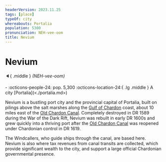 ```yaml
---
headerVersion: 2023.11.25
tags: [place]
typeOf: city
whereabouts: Portalia
population: 5300
pronunciation: NEH-vee-oom
title: Nevium
---
```

# Nevium
:speaker:{ .middle } *(NEH-vee-oom)*  
<div class="grid cards ext-narrow-margin ext-one-column" markdown>
-  
    :octicons-people-24: pop. 5,300  
    :octicons-location-24:{ .lg .middle } A city [Portalia](<./portalia.md>)  
</div>


Nevium is a bustling port city and the provincial capital of Portalia, built on pilings above the salt marshes along the [Gulf of Chardon](<../../gulf-of-chardon.md>) coast, about 10 miles east of the [Old Chardon Canal](<./old-chardon-canal.md>). Completely destroyed in DR 1589 during the War of the Dark Rift, Nevium was rebuilt in early DR 1600s and grew quickly into a thriving port after the [Old Chardon Canal](<./old-chardon-canal.md>) was reopened under Chardonian control in DR 1619. 

The Windcallers, who guide ships through the canal, are based here. Nevium is also where tax revenues from canal transits are collected, which provide significant wealth to the city, and support a large official Chardonian governmental presence. 

